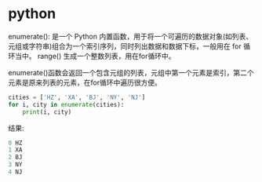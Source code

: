 # python

enumerate(): 
是一个 Python 内置函数，用于将一个可遍历的数据对象(如列表、元组或字符串)组合为一个索引序列，同时列出数据和数据下标，一般用在 for 循环当中。
range() 生成一个整数列表，用在for循环中。 

enumerate()函数会返回一个包含元组的列表，元组中第一个元素是索引，第二个元素是原来列表的元素，在for循环中遍历很方便。 
```python
cities = ['HZ', 'XA', 'BJ', 'NY', 'NJ']
for i, city in enumerate(cities):
    print(i, city)
```
结果:

```python
0 HZ
1 XA
2 BJ
3 NY
4 NJ
```